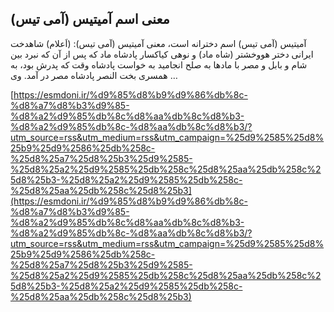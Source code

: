 ## معنی اسم آمیتیس (آمی تیس)


آمیتیس (آمی تیس) اسم دخترانه است، معنی آمیتیس (آمی تیس): (اَعلام) شاهدخت ایرانی دختر هووخشتر (شاه ماد) و نوهی کیاکسار پادشاه ماد که پس از آن که نبرد بین شام و بابل و مصر با مادها به صلح انجامید به خواست پادشاه وقت که پدرش بود، به همسری بخت النصر پادشاه مصر در آمد. وی &#8230;

[https://esmdoni.ir/%d9%85%d8%b9%d9%86%db%8c-%d8%a7%d8%b3%d9%85-%d8%a2%d9%85%db%8c%d8%aa%db%8c%d8%b3-%d8%a2%d9%85%db%8c-%d8%aa%db%8c%d8%b3/?utm_source=rss&utm_medium=rss&utm_campaign=%25d9%2585%25d8%25b9%25d9%2586%25db%258c-%25d8%25a7%25d8%25b3%25d9%2585-%25d8%25a2%25d9%2585%25db%258c%25d8%25aa%25db%258c%25d8%25b3-%25d8%25a2%25d9%2585%25db%258c-%25d8%25aa%25db%258c%25d8%25b3](https://esmdoni.ir/%d9%85%d8%b9%d9%86%db%8c-%d8%a7%d8%b3%d9%85-%d8%a2%d9%85%db%8c%d8%aa%db%8c%d8%b3-%d8%a2%d9%85%db%8c-%d8%aa%db%8c%d8%b3/?utm_source=rss&utm_medium=rss&utm_campaign=%25d9%2585%25d8%25b9%25d9%2586%25db%258c-%25d8%25a7%25d8%25b3%25d9%2585-%25d8%25a2%25d9%2585%25db%258c%25d8%25aa%25db%258c%25d8%25b3-%25d8%25a2%25d9%2585%25db%258c-%25d8%25aa%25db%258c%25d8%25b3) 